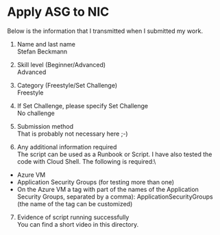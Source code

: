 # Apply ASG to NIC
Below is the information that I transmitted when I submitted my work.

1. Name and last name\
Stefan Beckmann

2. Skill level (Beginner/Advanced)\
Advanced

3. Category (Freestyle/Set Challenge)\
Freestyle

4. If Set Challenge, please specify Set Challenge\
No challenge

5. Submission method\
That is probably not necessary here ;-)

6. Any additional information required\
The script can be used as a Runbook or Script. I have also tested the code with Cloud Shell. The following is required:\
- Azure VM
- Application Security Groups (for testing more than one)
- On the Azure VM a tag with part of the names of the Application Security Groups, separated by a comma): ApplicationSecurityGroups (the name of the tag can be customized)

7. Evidence of script running successfully\
You can find a short video in this directory.
